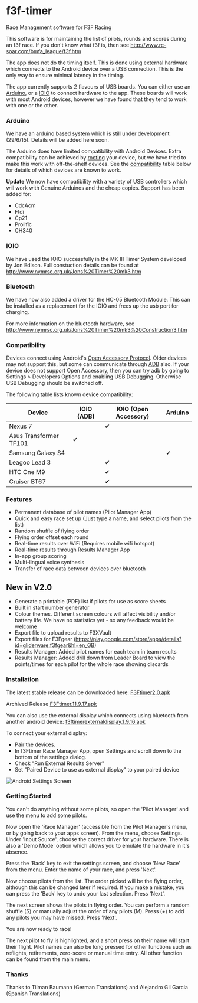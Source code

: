 # f3f-timer

Race Management software for F3F Racing

This software is for maintaining the list of pilots, rounds and scores during an f3f race.
If you don't know what f3f is, then see http://www.rc-soar.com/bmfa_league/f3f.htm

The app does not do the timing itself. This is done using external hardware which connects to the Android device over a USB connection. This is the only way to ensure minimal latency in the timing.

The app currently supports 2 flavours of USB boards. You can either use an <a href="https://www.arduino.cc">Arduino</a>, or a <a href="https://www.sparkfun.com/products/10748">IOIO<a> to connect hardware to the app. These boards will work with most Android devices, however we have found that they tend to work with one or the other.

### Arduino
We have an arduino based system which is still under development (29/6/15). Details will be added here soon.

The Arduino does have limited compatibility with Android Devices. Extra compatibility can be achieved by <a href="https://en.wikipedia.org/wiki/Rooting_(Android_OS)">rooting</a> your device, but we have tried to make this work with off-the-shelf devices. See the <a href="https://github.com/marktreble/f3f-timer/blob/master/README.md#compatibility">compatibility</a> table below for details of which devices are known to work.

**Update**
We now have compatibility with a variety of USB controllers which will work with Genuine Arduinos and the cheap copies.
Support has been added for:
- CdcAcm
- Ftdi
- Cp21
- Prolific
- CH340

### IOIO
We have used the IOIO successfully in the MK III Timer System developed by Jon Edison. Full constuction details can be found at http://www.nymrsc.org.uk/Jons%20Timer%20mk3.htm

### Bluetooth
We have now also added a driver for the HC-05 Bluetooth Module. This can be installed as a replacement for the IOIO and frees up the usb port for charging.

For more information on the bluetooth hardware, see <a href="http://www.nymrsc.org.uk/Jons%20Timer%20mk3%20Construction3.htm">http://www.nymrsc.org.uk/Jons%20Timer%20mk3%20Construction3.htm</a>

### Compatibility

Devices connect using Android's <a href="http://source.android.com/accessories/protocol.html">Open Accessory Protocol</a>. Older devices may not support this, but some can communicate through <a href="http://developer.android.com/tools/help/adb.html">ADB</a> also. If your device does not support Open Accessory, then you can try adb by going to Settings > Developers Options and enabling USB Debugging. Otherwise USB Debugging should be switched off.

The following table lists known device compatibility:

| Device                  | IOIO (ADB) | IOIO (Open Accessory) | Arduino |
| ----------------------- | ---------- | --------------------- | ------- |
| Nexus 7                 |            | ✔                     |         |
| Asus Transformer TF101  | ✔          |                       |         |
| Samsung Galaxy S4       |            |                       |✔        |
| Leagoo Lead 3           |            | ✔                     |         |
| HTC One M9              |            | ✔                     |         |
| Cruiser BT67            |            | ✔                     |         |

### Features

- Permanent database of pilot names (Pilot Manager App)
- Quick and easy race set up (Just type a name, and select pilots from the list)
- Random shuffle of flying order
- Flying order offset each round
- Real-time results over WiFi (Requires mobile wifi hotspot)
- Real-time results through Results Manager App
- In-app group scoring
- Multi-lingual voice synthesis
- Transfer of race data between devices over bluetooth

## New in V2.0

- Generate a printable (PDF) list if pilots for use as score sheets
- Built in start number generator
- Colour themes. Different screen colours will affect visibility and/or battery life. We have no statistics yet - so any feedback would be welcome
- Export file to upload results to F3XVault
- Export files for F3Fgear (https://play.google.com/store/apps/details?id=gliderware.f3fgear&hl=en_GB)
- Results Manager: Added pilot names for each team in team results
- Results Manager: Added drill down from Leader Board to view the points/times for each pilot for the whole race showing discards

### Installation

The latest stable release can be downloaded here:
<a href="https://www.marktreble.co.uk/clients/f3f/F3Ftimer2.0.apk">F3Ftimer2.0.apk</a>

Archived Release
<a href="https://www.marktreble.co.uk/clients/f3f/F3Ftimer.11.9.17.apk">F3Ftimer.11.9.17.apk</a>

You can also use the external display which connects using bluetooth from another android device:
<a href="https://www.marktreble.co.uk/clients/f3f/f3ftimerexternaldisplay.1.9.16.apk">f3ftimerexternaldisplay.1.9.16.apk</a>

To connect your external display:
* Pair the devices.
* In f3Ftimer Race Manager App, open Settings and scroll down to the bottom of the settings dialog.
* Check "Run External Results Server"
* Set "Paired Device to use as external display" to your paired device

![Android Settings Screen](https://github.com/marktreble/f3f-timer/blob/master/images/extdisp-setup.png)

### Getting Started

You can't do anything without some pilots, so open the 'Pilot Manager' and use the menu to add some pilots.

Now open the 'Race Manager' (accessible from the Pilot Manager's menu, or by going back to your apps screen). From the menu, choose Settings. Under 'Input Source', choose the correct driver for your hardware. There is also a 'Demo Mode' option which allows you to emulate the hardware in it's absence.

Press the 'Back' key to exit the settings screen, and choose 'New Race' from the menu. Enter the name of your race, and press 'Next'.

Now choose pilots from the list. The order picked will be the flying order, although this can be changed later if required. If you make a mistake, you can press the 'Back' key to undo your last selection. Press 'Next'.

The next screen shows the pilots in flying order. You can perform a random shuffle (S) or manually adjust the order of any pilots (M). Press (+) to add any pilots you may have missed. Press 'Next'.

You are now ready to race!

The next pilot to fly is highlighted, and a short press on their name will start their flight. Pilot names can also be long pressed for other functions such as reflights, retirements, zero-score or manual time entry. All other function can be found from the main menu.

### Thanks
Thanks to Tilman Baumann (German Translations) and Alejandro Gil Garcia (Spanish Translations)






